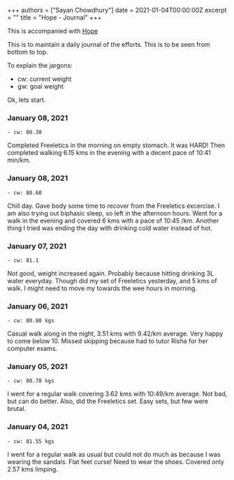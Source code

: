 +++
authors = ["Sayan Chowdhury"]
date = 2021-01-04T00:00:00Z
excerpt = ""
title = "Hope - Journal"
+++

This is accompanied with [Hope](/log/fitness/)

This is to maintain a daily journal of the efforts. This is to be seen from bottom
to top.

To explain the jargons:

- cw: current weight
- gw: goal weight

Ok, lets start.

### January 08, 2021

```
- cw: 80.30
```
Completed Freeletics in the morning on empty stomach. It was HARD! Then completed
walking 6.15 kms in the evening with a decent pace of 10:41 min/km.

### January 08, 2021

```
- cw: 80.60
```
Chill day. Gave body some time to recover from the Freeletics excercise. I am
also trying out biphasic sleep, so left in the afternoon hours. Went for a walk
in the evening and covered 6 kms with a pace of 10:45 /km. Another thing I tried
was ending the day with drinking cold water instead of hot.

### January 07, 2021

```
- cw: 81.1
```
Not good, weight increased again. Probably because hitting drinking 3L water everyday.
Though did my set of Freeletics yesterday, and 5 kms of walk. I might need to
move my towards the wee hours in morning.

### January 06, 2021

```
- cw: 80.80 kgs
```

Casual walk along in the night, 3.51 kms with 9.42/km average. Very happy to come
below 10. Missed skipping because had to tutor Risha for her computer exams.

### January 05, 2021

```
- cw: 80.70 kgs
```

I went for a regular walk covering 3.62 kms with 10:49/km average. Not bad, but can
do better. Also, did the Freeletics set. Easy sets, but few were brutal.

### January 04, 2021

```
- cw: 81.55 kgs
```

I went for a regular walk as usual but could not do much as because I was wearing
the sandals. Flat feet curse! Need to wear the shoes. Covered only 2.57 kms limping.
